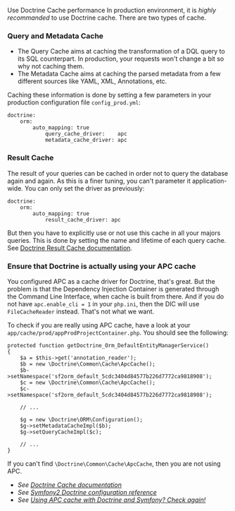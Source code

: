 Use Doctrine Cache
performance
In production environment, it is _highly recommanded_ to use Doctrine cache. There are two types of cache.

### Query and Metadata Cache
* The Query Cache aims at caching the transformation of a DQL query to its SQL counterpart. In production, your requests won't change a bit so why not caching them.
* The Metadata Cache aims at caching the parsed metadata from a few different sources like YAML, XML, Annotations, etc.

Caching these information is done by setting a few parameters in your production configuration file `config_prod.yml`:

    doctrine:
        orm:
            auto_mapping: true
                query_cache_driver:    apc
                metadata_cache_driver: apc

### Result Cache
The result of your queries can be cached in order not to query the database again and again. As this is a finer tuning, you can't parameter it application-wide. You can only set the driver as previously:

    doctrine:
        orm:
            auto_mapping: true
                result_cache_driver: apc

But then you have to explicitly use or not use this cache in all your majors queries. This is done by setting the name and lifetime of each query cache. See [Doctrine Result Cache documentation](http://docs.doctrine-project.org/projects/doctrine-orm/en/latest/reference/caching.html#result-cache).

### Ensure that Doctrine is actually using your APC cache

You configured APC as a cache driver for Doctrine, that's great. But the problem is that the Dependency Injection Container is generated through the Command Line Interface, when cache is built from there. And if you do not have `apc.enable_cli = 1` in your `php.ini`, then the DIC will use `FileCacheReader` instead. That's not what we want.

To check if you are really using APC cache, have a look at your `app/cache/prod/appProdProjectContainer.php`. You should see the following:

    protected function getDoctrine_Orm_DefaultEntityManagerService()
    {
        $a = $this->get('annotation_reader');
        $b = new \Doctrine\Common\Cache\ApcCache();
        $b->setNamespace('sf2orm_default_5cdc3404d84577b226d7772ca9818908');
        $c = new \Doctrine\Common\Cache\ApcCache();
        $c->setNamespace('sf2orm_default_5cdc3404d84577b226d7772ca9818908');
		
        // ...
		
        $g = new \Doctrine\ORM\Configuration();
        $g->setMetadataCacheImpl($b);
        $g->setQueryCacheImpl($c);
		
        // ...
    }
	
If you can't find `\Doctrine\Common\Cache\ApcCache`, then you are not using APC.

* _See [Doctrine Cache documentation](http://docs.doctrine-project.org/projects/doctrine-orm/en/latest/reference/caching.html)_
* _See [Symfony2 Doctrine configuration reference](http://symfony.com/doc/current/reference/configuration/doctrine.html)_
* _See [Using APC cache with Doctrine and Symfony? Check again!](http://gogs.info/2013/05/using-apc-cache-with-doctrine-symfony)_
